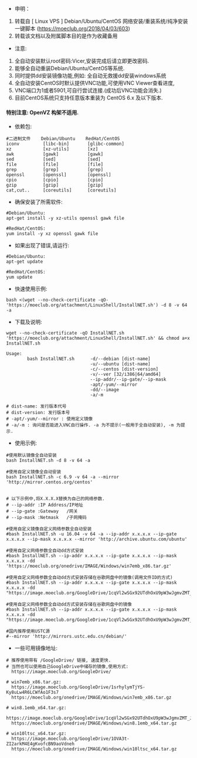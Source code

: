+ 申明：
1. 转载自 [ Linux VPS ] Debian/Ubuntu/CentOS 网络安装/重装系统/纯净安装 一键脚本 (https://moeclub.org/2018/04/03/603)
1. 转载该文档以及附属脚本目的是作为收藏备用

+ 注意:

1. 全自动安装默认root密码:Vicer,安装完成后请立即更改密码.
1. 能够全自动重装Debian/Ubuntu/CentOS等系统.
1. 同时提供dd安装镜像功能,例如: 全自动无救援dd安装windows系统
1. 全自动安装CentOS时默认提供VNC功能,可使用VNC Viewer查看进度,
1. VNC端口为1或者5901,可自行尝试连接.(成功后VNC功能会消失.)
1. 目前CentOS系统只支持任意版本重装为 CentOS 6.x 及以下版本.

#### 特别注意: OpenVZ 构架不适用.

+ 依赖包:
```
#二进制文件    Debian/Ubuntu    RedHat/CentOS
iconv         [libc-bin]       [glibc-common]
xz            [xz-utils]       [xz]
awk           [gawk]           [gawk]
sed           [sed]            [sed]
file          [file]           [file]
grep          [grep]           [grep]
openssl       [openssl]        [openssl]
cpio          [cpio]           [cpio]
gzip          [gzip]           [gzip]
cat,cut..     [coreutils]      [coreutils]
```

+ 确保安装了所需软件:
```
#Debian/Ubuntu:
apt-get install -y xz-utils openssl gawk file

#RedHat/CentOS:
yum install -y xz openssl gawk file
```

+ 如果出现了错误,请运行:
```
#Debian/Ubuntu:
apt-get update

#RedHat/CentOS:
yum update
```

+ 快速使用示例:
```
bash <(wget --no-check-certificate -qO- 'https://moeclub.org/attachment/LinuxShell/InstallNET.sh') -d 8 -v 64 -a
```

+ 下载及说明:
```
wget --no-check-certificate -qO InstallNET.sh 'https://moeclub.org/attachment/LinuxShell/InstallNET.sh' && chmod a+x InstallNET.sh
```
```
Usage:
        bash InstallNET.sh      -d/--debian [dist-name]
                                -u/--ubuntu [dist-name]
                                -c/--centos [dist-version]
                                -v/--ver [32/i386|64/amd64]
                                --ip-addr/--ip-gate/--ip-mask
                                -apt/-yum/--mirror
                                -dd/--image
                                -a/-m

# dist-name: 发行版本代号
# dist-version: 发行版本号
# -apt/-yum/--mirror : 使用定义镜像
# -a/-m : 询问是否能进入VNC自行操作. -a 为不提示(一般用于全自动安装), -m 为提示.
```

+ 使用示例:
```
#使用默认镜像全自动安装
bash InstallNET.sh -d 8 -v 64 -a

#使用自定义镜像全自动安装
bash InstallNET.sh -c 6.9 -v 64 -a --mirror 'http://mirror.centos.org/centos'


# 以下示例中,将X.X.X.X替换为自己的网络参数.
# --ip-addr :IP Address/IP地址
# --ip-gate :Gateway   /网关
# --ip-mask :Netmask   /子网掩码

#使用自定义镜像自定义网络参数全自动安装
#bash InstallNET.sh -u 16.04 -v 64 -a --ip-addr x.x.x.x --ip-gate x.x.x.x --ip-mask x.x.x.x --mirror 'http://archive.ubuntu.com/ubuntu'

#使用自定义网络参数全自动dd方式安装
#bash InstallNET.sh --ip-addr x.x.x.x --ip-gate x.x.x.x --ip-mask x.x.x.x -dd 'https://moeclub.org/onedrive/IMAGE/Windows/win7emb_x86.tar.gz'

#使用自定义网络参数全自动dd方式安装存储在谷歌网盘中的镜像(调用文件ID的方式)
#bash InstallNET.sh --ip-addr x.x.x.x --ip-gate x.x.x.x --ip-mask x.x.x.x -dd "https://image.moeclub.org/GoogleDrive/1cqVl2wSGx92UTdhOxU9pW3wJgmvZMT_J"

#使用自定义网络参数全自动dd方式安装存储在谷歌网盘中的镜像
#bash InstallNET.sh --ip-addr x.x.x.x --ip-gate x.x.x.x --ip-mask x.x.x.x -dd "https://image.moeclub.org/GoogleDrive/1cqVl2wSGx92UTdhOxU9pW3wJgmvZMT_J"

#国内推荐使用USTC源
#--mirror 'http://mirrors.ustc.edu.cn/debian/'
```

+ 一些可用镜像地址:
```
# 推荐使用带有 /GoogleDrive/ 链接, 速度更快.
# 当然也可以使用自己GoogleDrive中储存的镜像,使用方式:
  https://image.moeclub.org/GoogleDrive/

# win7emb_x86.tar.gz:
  https://image.moeclub.org/GoogleDrive/1srhylymTjYS-Ky8uLw4R6LCWfAo1F3s7 
  https://moeclub.org/onedrive/IMAGE/Windows/win7emb_x86.tar.gz

# win8.1emb_x64.tar.gz:
  https://image.moeclub.org/GoogleDrive/1cqVl2wSGx92UTdhOxU9pW3wJgmvZMT_J
  https://moeclub.org/onedrive/IMAGE/Windows/win8.1emb_x64.tar.gz

# win10ltsc_x64.tar.gz:
  https://image.moeclub.org/GoogleDrive/1OVA3t-ZI2arkM4E4gKvofcBN9aoVdneh
  https://moeclub.org/onedrive/IMAGE/Windows/win10ltsc_x64.tar.gz
```

